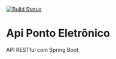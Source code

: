 [![Build Status](https://travis-ci.org/dariosantosbsb/ApiPontoEletronico.svg?branch=master)](https://travis-ci.org/dariosantosbsb/ApiPontoEletronico)

# Api Ponto Eletrônico
API RESTful com Spring Boot
